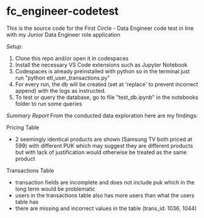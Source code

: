# fc_engineer-codetest
This is the source code for the First Circle - Data Engineer code test in line with my Junior Data Engineer role application

*Setup:*
1. Clone this repo and/or open it in codespaces
2. Install the necessary VS Code extensions such as Jupyter Notebook
3. Codespaces is already preinstalled with python so in the terminal just run "python etl_user_transactions.py"
4. For every run, the db will be created (set at 'replace' to prevent incorrect append) with the logs as instructed.
5. To test or query the database, go to file "test_db.ipynb" in the notebooks folder to run some queries

*Summary Report*
From the conducted data exploration here are my findings:

Pricing Table
- 2 seemingly identical products are shown (Samsung TV both priced at 599) with different PUK which may suggest they are different products but with lack of justification would otherwise be treated as the same product

Transactions Table
- transaction fields are incomplete and does not include puk which in the long term would be problematic
- users in the transactions table also has more users than what the users table has
- there are missing and incorrect values in the table (trans_id: 1036, 1044)
